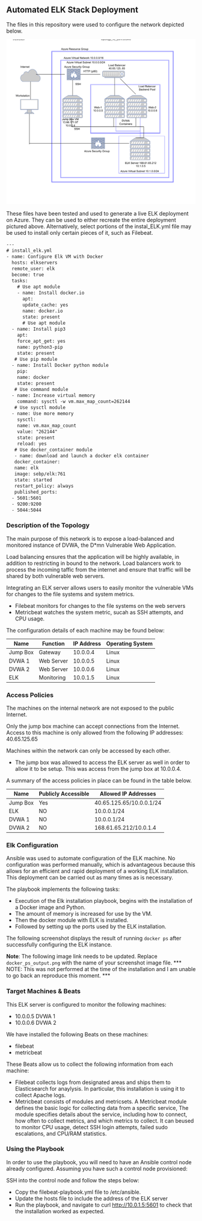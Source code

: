 ## Automated ELK Stack Deployment

The files in this repository were used to configure the network depicted below.

  

![TODO: Update the path with the name of your diagram](Images/Network_Topology.png)

These files have been tested and used to generate a live ELK deployment on Azure. They can be used to either recreate the entire deployment pictured above. Alternatively, select portions of the instal_ELK.yml file may be used to install only certain pieces of it, such as Filebeat.


~~~
---
# install_elk.yml
- name: Configure Elk VM with Docker
  hosts: elkservers
  remote_user: elk
  become: true
  tasks:
    # Use apt module
    - name: Install docker.io
      apt:
      update_cache: yes
      name: docker.io
      state: present
      # Use apt module
  - name: Install pip3
    apt:
    force_apt_get: yes
    name: python3-pip
    state: present
   # Use pip module
  - name: Install Docker python module
    pip:
    name: docker
    state: present
   # Use command module
  - name: Increase virtual memory
    command: sysctl -w vm.max_map_count=262144
   # Use sysctl module
  - name: Use more memory
    sysctl:
    name: vm.max_map_count
    value: "262144"
    state: present
    reload: yes
   # Use docker_container module
   - name: download and launch a docker elk container
   docker_container:
   name: elk
   image: sebp/elk:761
   state: started
   restart_policy: always
   published_ports:
  - 5601:5601
  - 9200:9200
  - 5044:5044
~~~

### Description of the Topology

The main purpose of this network is to expose a load-balanced and monitored instance of DVWA, the D*mn Vulnerable Web Application.

Load balancing ensures that the application will be highly available, in addition to restricting in bound to the network.
Load balancers work to process the incoming taffic from the internet and ensure that traffic will be shared by both vulnerable web servers.

Integrating an ELK server allows users to easily monitor the vulnerable VMs for changes to the file systems and system metrics.
- Filebeat monitors for changes to the file systems on the web servers
- Metricbeat watches the system metric, sucah as SSH attempts, and CPU usage.

The configuration details of each machine may be found below:

| Name     | Function   | IP Address | Operating System |
|----------|------------|------------|------------------|
| Jump Box | Gateway    | 10.0.0.4   | Linux            |
| DVWA 1   | Web Server | 10.0.0.5   | Linux            |
| DVWA 2   | Web Server | 10.0.0.6   | Linux            |
| ELK      | Monitoring | 10.0.1.5   | Linux            |

### Access Policies

The machines on the internal network are not exposed to the public Internet. 

Only the jump box machine can accept connections from the Internet. Access to this machine is only allowed from the following IP addresses:
40.65.125.65

Machines within the network can only be accessed by each other.
- The jump box was allowed to access the ELK server as well in order to allow it to be setup. This was access from the jump box at 10.0.0.4.

A summary of the access policies in place can be found in the table below.

| Name     | Publicly Accessible | Allowed IP Addresses     |
|----------|---------------------|--------------------------|
| Jump Box | Yes                 | 40.65.125.65/10.0.0.1/24 |
| ELK      | NO                  | 10.0.0.1/24              |
| DVWA 1   | NO                  | 10.0.0.1/24              |
| DVWA 2   | NO                  | 168.61.65.212/10.0.1.4   |

### Elk Configuration

Ansible was used to automate configuration of the ELK machine. No configuration was performed manually, which is advantageous because this allows for an efficient and rapid deployment of a working ELK installation. This deployment can be carried out as many times as is necessary.

The playbook implements the following tasks:
- Execution of the Elk installation playbook, begins with the installation of a Docker image and Python.
- The amount of memory is increased for use by the VM.
- Then the docker module with ELK is installed.
- Followed by setting up the ports used by the ELK installation.

The following screenshot displays the result of running `docker ps` after successfully configuring the ELK instance.

**Note**: The following image link needs to be updated. Replace `docker_ps_output.png` with the name of your screenshot image file. *** NOTE: This was not performed at the time of the installation and I am unable to go back an reproduce this moment. *** 




### Target Machines & Beats
This ELK server is configured to monitor the following machines:
- 10.0.0.5 DVWA 1 
- 10.0.0.6 DVWA 2

We have installed the following Beats on these machines:
- filebeat
- metricbeat

These Beats allow us to collect the following information from each machine:
- Filebeat collects logs from designated areas and ships them to Elasticsearch for anaylysis. In particular, this installation is using it to collect Apache logs.
- Metricbeat consists of modules and metricsets. A Metricbeat module defines the basic logic for collecting data from a specific service, The module specifies details about the service, including how to connect, how often to collect metrics, and which metrics to collect. It can beused to monitor CPU usage, detect SSH login attempts, failed sudo escalations, and CPU/RAM statistics.

### Using the Playbook
In order to use the playbook, you will need to have an Ansible control node already configured. Assuming you have such a control node provisioned: 

SSH into the control node and follow the steps below:
- Copy the filebeat-playbook.yml file to /etc/ansible.
- Update the hosts file to include the address of the ELK server
- Run the playbook, and navigate to curl http://10.0.1.5:5601 to check that the installation worked as expected.



